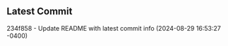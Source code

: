 
## Latest Commit
234f858 - Update README with latest commit info (2024-08-29 16:53:27 -0400) <Yunxi-Zhou>
